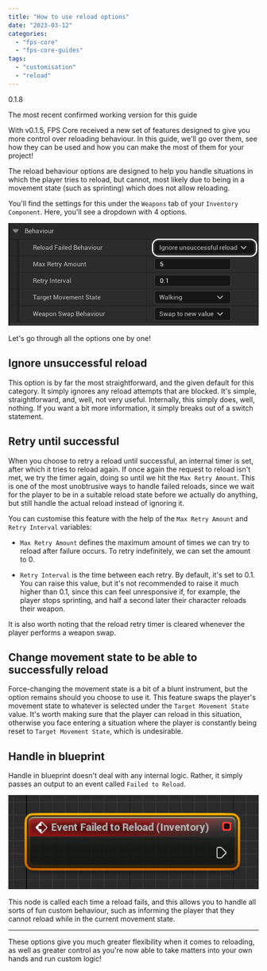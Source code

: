 ```yaml
---
title: "How to use reload options"
date: "2023-03-12"
categories: 
  - "fps-core"
  - "fps-core-guides"
tags: 
  - "customisation"
  - "reload"
---
```


0.1.8

The most recent confirmed working version for this guide

With v0.1.5, FPS Core received a new set of features designed to give you more control over reloading behaviour. In this guide, we'll go over them, see how they can be used and how you can make the most of them for your project!

The reload behaviour options are designed to help you handle situations in which the player tries to reload, but cannot, most likely due to being in a movement state (such as sprinting) which does not allow reloading.

You'll find the settings for this under the `Weapons` tab of your `Inventory Component`. Here, you'll see a dropdown with 4 options.

![](images/Screenshot-2023-04-04-at-18.18.07.png)

Let's go through all the options one by one!  

## Ignore unsuccessful reload

This option is by far the most straightforward, and the given default for this category. It simply ignores any reload attempts that are blocked. It's simple, straightforward, and, well, not very useful. Internally, this simply does, well, nothing. If you want a bit more information, it simply breaks out of a switch statement.

## Retry until successful

When you choose to retry a reload until successful, an internal timer is set, after which it tries to reload again. If once again the request to reload isn't met, we try the timer again, doing so until we hit the `Max Retry Amount`. This is one of the most unobtrusive ways to handle failed reloads, since we wait for the player to be in a suitable reload state before we actually do anything, but still handle the actual reload instead of ignoring it.

You can customise this feature with the help of the `Max Retry Amount` and `Retry Interval` variables:

- `Max Retry Amount` defines the maximum amount of times we can try to reload after failure occurs. To retry indefinitely, we can set the amount to 0.

- `Retry Interval` is the time between each retry. By default, it's set to 0.1. You can raise this value, but it's not recommended to raise it much higher than 0.1, since this can feel unresponsive if, for example, the player stops sprinting, and half a second later their character reloads their weapon.

It is also worth noting that the reload retry timer is cleared whenever the player performs a weapon swap.

## Change movement state to be able to successfully reload

Force-changing the movement state is a bit of a blunt instrument, but the option remains should you choose to use it. This feature swaps the player's movement state to whatever is selected under the `Target Movement State` value. It's worth making sure that the player can reload in this situation, otherwise you face entering a situation where the player is constantly being reset to `Target Movement State`, which is undesirable.

## Handle in blueprint

Handle in blueprint doesn't deal with any internal logic. Rather, it simply passes an output to an event called `Failed to Reload`.

![](images/Screenshot-2023-03-12-at-02.30.14.png)

This node is called each time a reload fails, and this allows you to handle all sorts of fun custom behaviour, such as informing the player that they cannot reload while in the current movement state.

* * *

These options give you much greater flexibility when it comes to reloading, as well as greater control as you're now able to take matters into your own hands and run custom logic!
